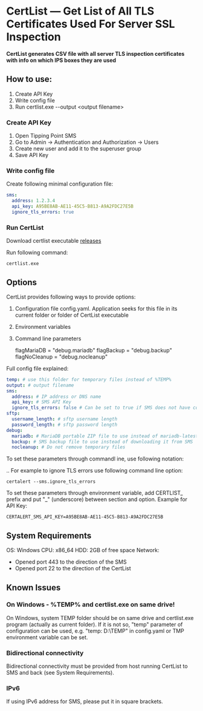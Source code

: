 
# CertList — Get List of All TLS Certificates Used For Server SSL Inspection 

**CertList generates CSV file with all server TLS inspection certificates with info on which IPS boxes they are used**

## How to use:
1. Create API Key
2. Write config file
3. Run certlist.exe --output &lt;output filename&gt;

### Create API Key
1. Open Tipping Point SMS
2. Go to Admin -> Authentication and Authorization -> Users
3. Create new user and add it to the superuser group
4. Save API Key

### Write config file
Create following minimal configuration file:
```yaml
sms:
  address: 1.2.3.4
  api_key: A95BE8AB-AE11-45C5-B813-A9A2FDC27E5B
  ignore_tls_errors: true
```

### Run CertList

Download certlist executable  [releases](https://github.com/mpkondrashin/certlist/releases/latest)

Run following command:
```commandline
certlist.exe
```

## Options

CertList provides following ways to provide options:
1. Configuration file config.yaml. Application seeks for this file in its current folder or folder of CertList executable
2. Environment variables
3. Command line parameters


	flagMariaDB   = "debug.mariadb"
	flagBackup    = "debug.backup"
	flagNoCleanup = "debug.nocleanup"

Full config file explained:
```yaml
temp: # use this folder for temporary files instead of %TEMP%
output: # output filename
sms:
  address: # IP address or DNS name
  api_key: # SMS API Key
  ignore_tls_errors: false # Can be set to true if SMS does not have correct certificate
sftp:
  username_length: # sftp username length
  password_length: # sftp password length
debug:
  mariadb: # MariaDB portable ZIP file to use instead of mariadb-latest.zip
  backup: # SMS backup file to use instead of downloading it from SMS
  nocleanup: # Do not remove temporary files
```

To set these parameters through commandl ine, use following notation: <section>.<parameter>. For example to ignore TLS errors use following command line option:
```commandline 
certalert --sms.ignore_tls_errors
```

To set these parameters through environment variable, add CERTLIST_ prefix and put "_" (underscore) between section and option. Example for API Key:
```commandline
CERTALERT_SMS_API_KEY=A95BE8AB-AE11-45C5-B813-A9A2FDC27E5B
```

## System Requirements

OS: Windows
CPU: x86_64
HDD: 2GB of free space
Network:
- Opened port 443 to the direction of the SMS
- Opened port 22 to the direction of the CertList

## Known Issues

### On Windows - %TEMP% and certlist.exe on same drive!
On Windows, system TEMP folder should be on same drive and certlist.exe program (actually as current folder). If it is not so, "temp" parameter of configuration can be used, e.g. "temp: D:\TEMP" in config.yaml or TMP environment variable can be set.

### Bidirectional connectivity
Bidirectional connectivity must be provided from host running CertList to SMS and back (see System Requirements).

### IPv6
If using IPv6 address for SMS, please put it in square brackets.

